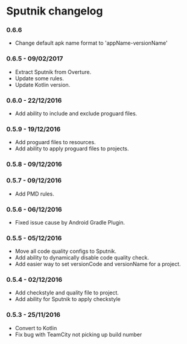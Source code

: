 # Sputnik changelog

### 0.6.6
* Change default apk name format to 'appName-versionName'

### 0.6.5 - 09/02/2017
* Extract Sputnik from Overture.
* Update some rules.
* Update Kotlin version.

### 0.6.0 - 22/12/2016
* Add ability to include and exclude proguard files.

### 0.5.9 - 19/12/2016
* Add proguard files to resources.
* Add ability to apply proguard files to projects.

### 0.5.8 - 09/12/2016
### 0.5.7 - 09/12/2016
* Add PMD rules.

### 0.5.6 - 06/12/2016
* Fixed issue cause by Android Gradle Plugin.

### 0.5.5 - 05/12/2016
* Move all code quality configs to Sputnik. 
* Add ability to dynamically disable code quality check.
* Add easier way to set versionCode and versionName for a project. 

### 0.5.4 - 02/12/2016
* Add checkstyle and quality file to project.
* Add ability for Sputnik to apply checkstyle

### 0.5.3 - 25/11/2016
* Convert to Kotlin
* Fix bug with TeamCity not picking up build number
